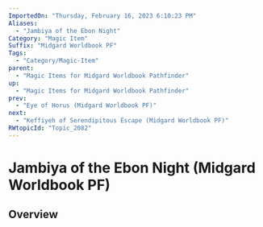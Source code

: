 ```yaml
---
ImportedOn: "Thursday, February 16, 2023 6:10:23 PM"
Aliases:
  - "Jambiya of the Ebon Night"
Category: "Magic Item"
Suffix: "Midgard Worldbook PF"
Tags:
  - "Category/Magic-Item"
parent:
  - "Magic Items for Midgard Worldbook Pathfinder"
up:
  - "Magic Items for Midgard Worldbook Pathfinder"
prev:
  - "Eye of Horus (Midgard Worldbook PF)"
next:
  - "Keffiyeh of Serendipitous Escape (Midgard Worldbook PF)"
RWtopicId: "Topic_2082"
---
```

# Jambiya of the Ebon Night (Midgard Worldbook PF)
## Overview
